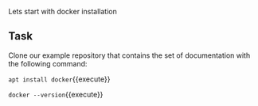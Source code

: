 Lets start with docker installation
## Task

Clone our example repository that contains the set of documentation with the following command:

`apt install docker`{{execute}}


`docker --version`{{execute}}
